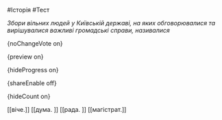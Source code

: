 #Історія #Тест

*Збори вільних людей у Київській державі, на яких обговорювалися та вирішувалися важливі громадські справи, називалися*

{noChangeVote on}

{preview on}

{hideProgress on}

{shareEnable off}

{hideCount on}

[[віче.]]
[[дума. ]]
[[рада. ]]
[[магістрат.]]
